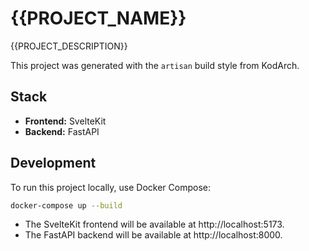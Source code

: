 # {{PROJECT_NAME}}

{{PROJECT_DESCRIPTION}}

This project was generated with the `artisan` build style from KodArch.

## Stack

*   **Frontend:** SvelteKit
*   **Backend:** FastAPI

## Development

To run this project locally, use Docker Compose:

```bash
docker-compose up --build
```

*   The SvelteKit frontend will be available at http://localhost:5173.
*   The FastAPI backend will be available at http://localhost:8000.